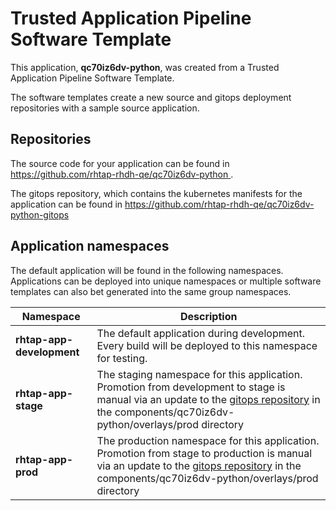 # Trusted Application Pipeline Software Template

This application, **qc70iz6dv-python**, was created from a Trusted Application Pipeline Software Template.

The software templates create a new source and gitops deployment repositories with a sample source application. 

## Repositories

The source code for your application can be found in [https://github.com/rhtap-rhdh-qe/qc70iz6dv-python ](https://github.com/rhtap-rhdh-qe/qc70iz6dv-python ).
 
The gitops repository, which contains the kubernetes manifests for the application can be found in 
[https://github.com/rhtap-rhdh-qe/qc70iz6dv-python-gitops ](https://github.com/rhtap-rhdh-qe/qc70iz6dv-python-gitops ) 

## Application namespaces 

The default application will be found in the following namespaces. Applications can be deployed into unique namespaces or multiple software templates can also bet generated into the same group namespaces.  

|  Namespace   |  Description   |  
| -------- | -------- |   
| **rhtap-app-development** | The default application during development. Every build will be deployed to this namespace for testing. | 
| **rhtap-app-stage** | The staging namespace for this application. Promotion from development to stage is manual via an update to the [gitops repository](https://github.com/rhtap-rhdh-qe/qc70iz6dv-python-gitops ) in the components/qc70iz6dv-python/overlays/prod directory |  
| **rhtap-app-prod** | The production namespace for this application. Promotion from stage to production is manual via an update to the [gitops repository](https://github.com/rhtap-rhdh-qe/qc70iz6dv-python-gitops ) in the components/qc70iz6dv-python/overlays/prod directory | 